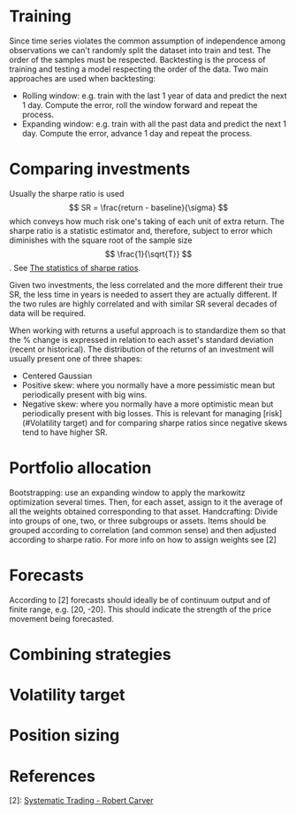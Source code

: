 # Training

Since time series violates the common assumption of independence among observations we can't randomly split the dataset into train and test. The order of the samples must be respected.
Backtesting is the process of training and testing a model respecting the order of the data.
Two main approaches are used when backtesting:
- Rolling window: e.g. train with the last 1 year of data and predict the next 1 day. Compute the error, roll the window forward and repeat the process.
- Expanding window: e.g. train with all the past data and predict the next 1 day. Compute the error, advance 1 day and repeat the process.


# Comparing investments
Usually the sharpe ratio is used $$ SR = \frac{return - baseline}{\sigma} $$ which conveys how much risk one's taking of each unit of extra return. The sharpe ratio is a statistic estimator and, therefore, subject to error which diminishes with the square root of the sample size $$ \frac{1}{\sqrt{T}} $$. See [The statistics of sharpe ratios][1].

Given two investments, the less correlated and the more different their true SR, the less time in years is needed to assert they are actually different. If the two rules are highly correlated and with similar SR several decades of data will be required.

When working with returns a useful approach is to standardize them so that the % change is expressed in relation to each asset's standard deviation (recent or historical).
The distribution of the returns of an investment will usually present one of three shapes:
- Centered Gaussian
- Positive skew: where you normally have a more pessimistic mean but periodically present with big wins.
- Negative skew: where you normally have a more optimistic mean but periodically present with big losses.
This is relevant for managing [risk](#Volatility target) and for comparing sharpe ratios since negative skews tend to have higher SR.

# Portfolio allocation

Bootstrapping: use an expanding window to apply the markowitz optimization several times. Then, for each asset, assign to it the average of all the weights obtained corresponding to that asset.
Handcrafting: Divide into groups of one, two, or three subgroups or assets. Items should be grouped according to correlation (and common sense) and then adjusted according to sharpe ratio. For more info on how to assign weights see [2]

# Forecasts

According to [2] forecasts should ideally be of continuum output and of finite range, e.g. [20, -20]. This should indicate the strength of the price movement being forecasted.
# Combining strategies

# Volatility target

# Position sizing


# References
[1]: https://www.researchgate.net/publication/228139699_The_Statistics_of_Sharpe_Ratios
[2]: [Systematic Trading - Robert Carver](https://www.systematicmoney.org/systematic-trading)

